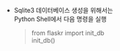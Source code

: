 - Sqlite3 데이터베이스 생성을 위해서는   
    Python Shell에서 다음 명령을 실행
    > from flaskr import init_db     
    > init_db()